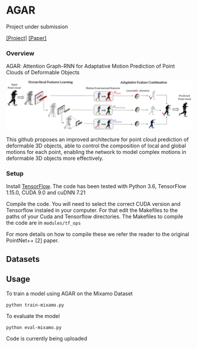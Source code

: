# AGAR

Project under submission

[[Project]](https://github.com/pedro-dm-gomes/AGAR) [[Paper]](https://arxiv.org/abs/2307.09936)     



### Overview
AGAR: Attention Graph-RNN for Adaptative Motion Prediction of Point Clouds of Deformable Objects


<img src="https://github.com/pedro-dm-gomes/AGAR/blob/main/Figures/teaser_figure.png" scale="0.6">


This github proposes an improved architecture for point
cloud prediction of deformable 3D objects, able to control the composition of local and global motions
for each point, enabling the network to model complex motions in deformable 3D objects more effectively.

### Setup

Install <a href="https://www.tensorflow.org/get_started/os_setup" target="_blank">TensorFlow</a>. The code has been tested with Python 3.6, TensorFlow 1.15.0, CUDA 9.0 and cuDNN 7.21

Compile the code. You will need to select the correct CUDA version and Tensorflow instaled in your computer. For that edit the Makefiles to the paths of your Cuda and Tensorflow directories.
The Makefiles to compile the code are in `modules/tf_ops`

For more details on how to compile these we refer the reader to the original PointNet++ [2] paper.


## Datasets

## Usage
To train a model using AGAR on the Mixamo Dataset

    python train-mixamo.py

To evaluate the model

    python eval-mixamo.py




Code is currently being uploaded

